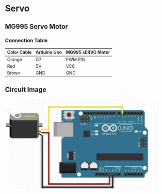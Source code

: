 # Servo
## MG995 Servo Motor
### Connection Table
| Color Cable | Arduino Uno  |MG995 sERVO Motor|
|-------------|--------------|-----------------|
| Orange      | D7           |   PWM PIN       |
| Red         |  5V          |  VCC            |
| Brown       | GND          |  GND            |
## Circuit Image
![Image](Servo_Examples/Images/MG995.png)

